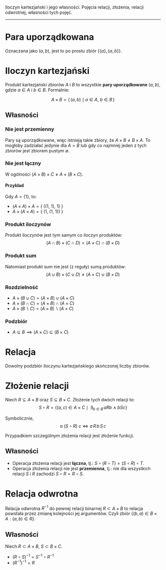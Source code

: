 Iloczyn kartezjański i jego własności. Pojęcia relacji, złożenia, relacji odwrotnej,
własności tych pojęć.

---

# Para uporządkowana
Oznaczana jako $(a, b)$, jest to po prostu zbiór $\{ \{a\}, \{a,b\}\}$.

# Iloczyn kartezjański
Produkt kartezjański zbiorów $A$ i $B$ to wszystkie **pary uporządkowane** $(a, b)$, gdzie $a\in A$ i $b\in B$. Formalnie:

$$A\times B = \{\,(a,b)\mid a\in A, \ b \in B\,\}$$

## Własności

### Nie jest przemienny
Pary są uporządkowane, więc istnieją takie zbiory, że $A \times B \neq B \times A$. To mogłoby zadziałać jedynie dla $A = B$ lub gdy co najmniej jeden z tych zbiorów jest zbiorem pustym $\emptyset$.

### Nie jest łączny
W ogólności $(A \times B) \times C \neq A \times (B \times C)$.

#### Przykład
Gdy $A = \{ 1 \}$, to:
* $(A \times A) \times A = \{\ ((1,\ 1),\ 1)\ \}$
* $A \times (A \times A) = \{\ (1,\ (1,\ 1))\ \}$

### Produkt iloczynów
Produkt iloczynów jest tym samym co iloczyn produktów:
$$(A \cap B) \times (C \cap D) = (A \times C) \cap (B \times D)$$

### Produkt sum
Natomiast produkt sum nie jest (z reguły) sumą produktów: $$(A \cup B) \times (C \cup D) \neq (A \times C) \cup (B \times D)$$

### Rozdzielność
* $A \times (B \cup C) = (A \times B) \cup (A \times C)$
* $A \times (B \cap C) = (A \times B) \cap (A \times C)$
* $A \times (B \backslash C) = (A \times B) \backslash (A \times C)$

### Podzbiór
* $A \subseteq B \implies (A \times C) \subseteq (B \times C)$

# Relacja
Dowolny podzbiór iloczynu kartezjańskiego skończonej liczby zbiorów.

# Złożenie relacji
Niech $R \subseteq A\times B$ oraz $S\subseteq B \times C$. Złożenie tych dwóch relacji to: $$S \circ R = \left\{(a, c)\in A\times C\ \mid\ \,\exists_{b\in B}\,a R b\ \wedge\ bSc\right\}$$

Symbolicznie, $$a \ (S\circ R)\ c\iff a\,R\,b\,S\,c$$

Przypadkiem szczególnym złożenia relacji jest złożenie funkcji.

## Własności
* Operacja złożenia relacji jest **łączna**, tj.: $S\circ (R\circ T) = (S\circ R)\circ T$.
* Operacja złożenia relacji nie jest **przemienna**, tj.: nie dla wszystkich relacji $S$ i $R$ zachodzi $S\circ R = R\circ S$.

# Relacja odwrotna
Relacja odwrotna $R^{-1}$ do pewnej relacji binarnej $R \subset A \times B$ to relacja powstała przez zmianę kolejności jej argumentów. Czyli zbiór $\{(b,a) \in B \times A : (a,b) \in R\}$.

## Własności
Niech $R \subset A \times B$, $S \subset B \times C$.

* $(R \circ S)^{-1} = S^{-1} \circ R^{-1}$
* $(R^{-1})^{-1} = R$
